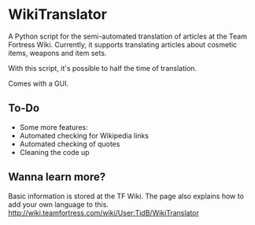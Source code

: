 WikiTranslator
==============

A Python script for the semi-automated translation of articles at the Team Fortress Wiki. Currently, it supports translating articles about cosmetic items, weapons and item sets.

With this script, it's possible to half the time of translation.

Comes with a GUI.

To-Do
-----
- Some more features:
- Automated checking for Wikipedia links
- Automated checking of quotes
- Cleaning the code up


Wanna learn more?
-----------------
Basic information is stored at the TF Wiki. The page also explains how to add your own language to this.
http://wiki.teamfortress.com/wiki/User:TidB/WikiTranslator
